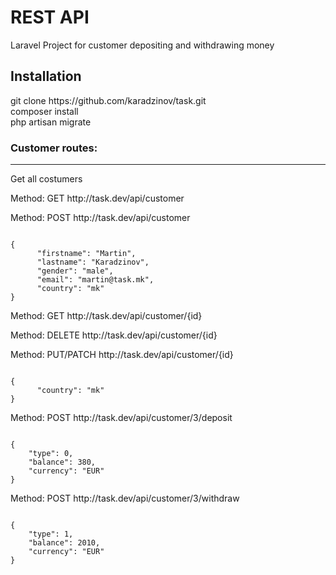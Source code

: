 <h1>REST API</h1>
<p>Laravel Project for customer depositing and withdrawing money</p>
<h2>Installation</h2>
<p>
git clone https://github.com/karadzinov/task.git<br/>
composer install<br/>
php artisan migrate<br/>
</p>
<h3>Customer routes:</h3>
<hr />
<p>Get all costumers</p>
<p>Method: GET http://task.dev/api/customer</p>
<p>Method: POST http://task.dev/api/customer</p>
<code>
{
	  "firstname": "Martin",
	  "lastname": "Karadzinov",
	  "gender": "male",
	  "email": "martin@task.mk",
	  "country": "mk"
}
</code>
<p>Method: GET http://task.dev/api/customer/{id}</p>

<p>Method: DELETE http://task.dev/api/customer/{id}</p>
<p>Method: PUT/PATCH http://task.dev/api/customer/{id}</p>
<code>
{
	  "country": "mk"
}
</code>


<p>Method: POST http://task.dev/api/customer/3/deposit</p>
<code>
{
	"type": 0,
	"balance": 380,
	"currency": "EUR"
}
</code>

<p>Method: POST http://task.dev/api/customer/3/withdraw</p>
<code>
{
	"type": 1,
	"balance": 2010,
	"currency": "EUR"
}
</code>

